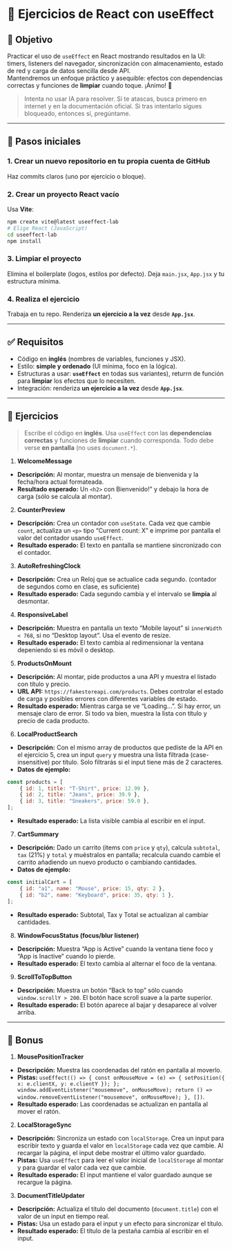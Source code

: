 # 🧪 Ejercicios de React con useEffect

## 🌟 Objetivo

Practicar el uso de `useEffect` en React mostrando resultados en la UI: timers, listeners del navegador, sincronización con almacenamiento, estado de red y carga de datos sencilla desde API.  
Mantendremos un enfoque práctico y asequible: efectos con dependencias correctas y funciones de **limpiar** cuando toque. ¡Ánimo! 💪

> Intenta no usar IA para resolver. Si te atascas, busca primero en internet y en la documentación oficial. Si tras intentarlo sigues bloqueado, entonces sí, pregúntame.

---

## 🚀 Pasos iniciales

### 1. Crear un nuevo repositorio en tu propia cuenta de GitHub

Haz commits claros (uno por ejercicio o bloque).

### 2. Crear un proyecto React vacío

Usa **Vite**:

```bash
npm create vite@latest useeffect-lab
# Elige React (JavaScript)
cd useeffect-lab
npm install
```

### 3. Limpiar el proyecto

Elimina el boilerplate (logos, estilos por defecto). Deja `main.jsx`, `App.jsx` y tu estructura mínima.

### 4. Realiza el ejercicio

Trabaja en tu repo. Renderiza **un ejercicio a la vez** desde **`App.jsx`**.

---

## ✅ Requisitos

-   Código en **inglés** (nombres de variables, funciones y JSX).
-   Estilo: **simple y ordenado** (UI mínima, foco en la lógica).
-   Estructuras a usar: **`useEffect`** en todas sus variantes), returrn de función para **limpiar** los efectos que lo necesiten.
-   Integración: renderiza **un ejercicio a la vez** desde **`App.jsx`**.


---

## 📝 Ejercicios

> Escribe el código en **inglés**. Usa `useEffect` con las **dependencias correctas** y funciones de **limpiar** cuando corresponda. Todo debe verse **en pantalla** (no uses `document.*`).

1. **WelcomeMessage**

-   **Descripción:** Al montar, muestra un mensaje de bienvenida y la fecha/hora actual formateada.
-   **Resultado esperado:** Un `<h2>` con Bienvenido!” y debajo la hora de carga (sólo se calcula al montar).

2. **CounterPreview**

-   **Descripción:** Crea un contador con `useState`. Cada vez que cambie `count`, actualiza un `<p>` tipo “Current count: X” e imprime por pantalla el valor del contador usando `useEffect`.
-   **Resultado esperado:** El texto en pantalla se mantiene sincronizado con el contador.

3. **AutoRefreshingClock**

-   **Descripción:** Crea un Reloj que se actualice cada segundo. (contador de segundos como en clase, es suficiente)
-   **Resultado esperado:** Cada segundo cambia y el intervalo se **limpia** al desmontar.

4. **ResponsiveLabel**

-   **Descripción:** Muestra en pantalla un texto “Mobile layout” si `innerWidth < 768`, si no “Desktop layout”. Usa el evento de resize.
-   **Resultado esperado:** El texto cambia al redimensionar la ventana depeniendo si es móvil o desktop.

5. **ProductsOnMount**

-   **Descripción:** Al montar, pide productos a una API y muestra el listado con título y precio.
-   **URL API:** `https://fakestoreapi.com/products`. Debes controlar el estado de carga y posibles errores con diferentes variables de estado.
-   **Resultado esperado:** Mientras carga se ve “Loading…”. Si hay error, un mensaje claro de error. Si todo va bien, muestra la lista con título y precio de cada producto.

6. **LocalProductSearch**

-   **Descripción:** Con el mismo array de productos que pediste de la API en el ejercicio 5, crea un input `query` y muestra una lista filtrada (case-insensitive) por título. Solo filtrarás si el input tiene más de 2 caracteres.
-   **Datos de ejemplo:**

```js
const products = [
    { id: 1, title: "T-Shirt", price: 12.99 },
    { id: 2, title: "Jeans", price: 39.9 },
    { id: 3, title: "Sneakers", price: 59.0 },
];
```

-   **Resultado esperado:** La lista visible cambia al escribir en el input.

7. **CartSummary**

-   **Descripción:** Dado un carrito (ítems con `price` y `qty`), calcula `subtotal`, `tax` (21%) y `total` y muéstralos en pantalla; recalcula cuando cambie el carrito añadiendo un nuevo producto o cambiando cantidades.
-   **Datos de ejemplo:**

```js
const initialCart = [
    { id: "a1", name: "Mouse", price: 15, qty: 2 },
    { id: "b2", name: "Keyboard", price: 35, qty: 1 },
];
```

-   **Resultado esperado:** Subtotal, Tax y Total se actualizan al cambiar cantidades.

8. **WindowFocusStatus (focus/blur listener)**

-   **Descripción:** Muestra “App is Active” cuando la ventana tiene foco y “App is Inactive” cuando lo pierde.
-   **Resultado esperado:** El texto cambia al alternar el foco de la ventana.

9. **ScrollToTopButton**

-   **Descripción:** Muestra un botón “Back to top” sólo cuando `window.scrollY > 200`. El botón hace scroll suave a la parte superior.
-   **Resultado esperado:** El botón aparece al bajar y desaparece al volver arriba.

---

## 🤑 Bonus

1. **MousePositionTracker**

-   **Descripción:** Muestra las coordenadas del ratón en pantalla al moverlo.
-   **Pistas:** `useEffect(() => { const onMouseMove = (e) => { setPosition({ x: e.clientX, y: e.clientY }); }; window.addEventListener("mousemove", onMouseMove); return () => window.removeEventListener("mousemove", onMouseMove); }, [])`.
-   **Resultado esperado:** Las coordenadas se actualizan en pantalla al mover el ratón.

2. **LocalStorageSync**

-   **Descripción:** Sincroniza un estado con `localStorage`. Crea un input para escribir texto y guarda el valor en `localStorage` cada vez que cambie. Al recargar la página, el input debe mostrar el último valor guardado.
-   **Pistas:** Usa `useEffect` para leer el valor inicial de `localStorage` al montar y para guardar el valor cada vez que cambie.
-   **Resultado esperado:** El input mantiene el valor guardado aunque se recargue la página.

3. **DocumentTitleUpdater**

-   **Descripción:** Actualiza el título del documento (`document.title`) con el valor de un input en tiempo real.
-   **Pistas:** Usa un estado para el input y un efecto para sincronizar el título.
-   **Resultado esperado:** El título de la pestaña cambia al escribir en el input.
